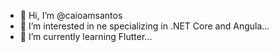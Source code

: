 - 👋 Hi, I’m @caioamsantos
- 👀 I’m interested in ne specializing in .NET Core and Angula...
- 🌱 I’m currently learning Flutter...
